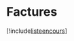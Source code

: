# Factures

[!include[listeencours](factures.listeencours.autogen.md)]






































































































































